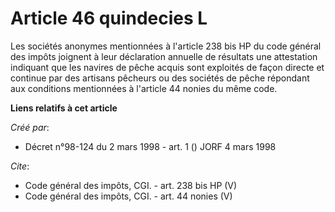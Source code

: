 # Article 46 quindecies L

Les sociétés anonymes mentionnées à l'article 238 bis HP du code général des impôts joignent à leur déclaration annuelle de
résultats une attestation indiquant que les navires de pêche acquis sont exploités de façon directe et continue par des
artisans pêcheurs ou des sociétés de pêche répondant aux conditions mentionnées à l'article 44 nonies du même code.

**Liens relatifs à cet article**

_Créé par_:

  - Décret n°98-124 du 2 mars 1998 - art. 1 () JORF 4 mars 1998

_Cite_:

  - Code général des impôts, CGI. - art. 238 bis HP (V)
  - Code général des impôts, CGI. - art. 44 nonies (V)
